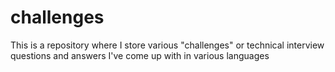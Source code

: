 # challenges
This is a repository where I store various "challenges" or technical interview questions and answers I've come up with in various languages
